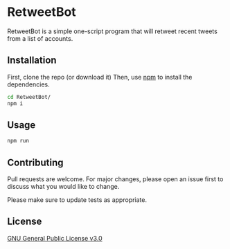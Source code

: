 # RetweetBot

RetweetBot is a simple one-script program that will retweet recent tweets from a list of accounts.

## Installation

First, clone the repo (or download it)
Then, use [npm](https://www.npmjs.com/) to install the dependencies.
```bash
cd RetweetBot/
npm i
```

## Usage

```bash
npm run
```

## Contributing
Pull requests are welcome. For major changes, please open an issue first to discuss what you would like to change.

Please make sure to update tests as appropriate.

## License
[GNU General Public License v3.0](https://www.gnu.org/licenses/gpl-3.0.en.html)
